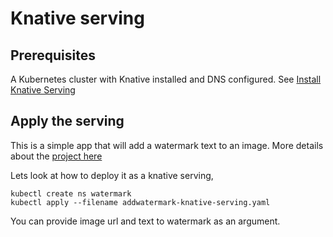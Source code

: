 # Knative serving

## Prerequisites
A Kubernetes cluster with Knative installed and DNS configured. See [Install Knative Serving](https://knative.dev/docs/install/serving/install-serving-with-yaml)

## Apply the serving
This is a simple app that will add a watermark text to an image. More details about the [project here](https://github.com/govindkailas/go-watermark/tree/add-gin-router) 

Lets look at how to deploy it as a knative serving,
```
kubectl create ns watermark
kubectl apply --filename addwatermark-knative-serving.yaml
```

You can provide image url and text to watermark as an argument.
